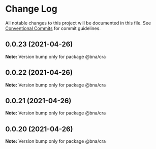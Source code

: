 # Change Log

All notable changes to this project will be documented in this file.
See [Conventional Commits](https://conventionalcommits.org) for commit guidelines.

## 0.0.23 (2021-04-26)

**Note:** Version bump only for package @bna/cra





## 0.0.22 (2021-04-26)

**Note:** Version bump only for package @bna/cra





## 0.0.21 (2021-04-26)

**Note:** Version bump only for package @bna/cra





## 0.0.20 (2021-04-26)

**Note:** Version bump only for package @bna/cra
